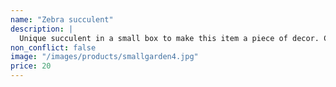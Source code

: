 ```yaml
---
name: "Zebra succulent"
description: |
  Unique succulent in a small box to make this item a piece of decor. Called the zebra succulent because of it's unique pattern on the leaves.
non_conflict: false
image: "/images/products/smallgarden4.jpg"
price: 20
---
```

